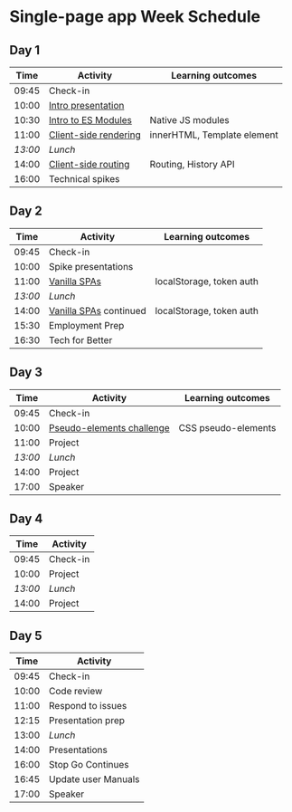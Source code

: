 # Single-page app Week Schedule

## Day 1

| Time    | Activity                                 | Learning outcomes           |
| ------- | ---------------------------------------- | --------------------------- |
| 09:45   | Check-in                                 |                             |
| 10:00   | [Intro presentation][intro-pres]         |                             |
| 10:30   | [Intro to ES Modules][learn-esm]         | Native JS modules           |
| 11:00   | [Client-side rendering][learn-rendering] | innerHTML, Template element |
| _13:00_ | _Lunch_                                  |                             |
| 14:00   | [Client-side routing][learn-routing]     | Routing, History API        |
| 16:00   | Technical spikes                         |                             |

[intro-pres]: https://hackmd.io/@fac/r1fH42HOU
[learn-esm]: https://github.com/oliverjam/learn-es-modules
[learn-rendering]: https://github.com/oliverjam/learn-dom-rendering
[learn-routing]: https://github.com/oliverjam/learn-client-side-routing

## Day 2

| Time    | Activity                             | Learning outcomes        |
| ------- | ------------------------------------ | ------------------------ |
| 09:45   | Check-in                             |                          |
| 10:00   | Spike presentations                  |                          |
| 11:00   | [Vanilla SPAs][learn-spas]           | localStorage, token auth |
| _13:00_ | _Lunch_                              |                          |
| 14:00   | [Vanilla SPAs][learn-spas] continued | localStorage, token auth |
| 15:30   | Employment Prep                      |                          |
| 16:30   | Tech for Better                      |                          |

[learn-spas]: https://github.com/oliverjam/learn-vanilla-spas

## Day 3

| Time    | Activity                               | Learning outcomes   |
| ------- | -------------------------------------- | ------------------- |
| 09:45   | Check-in                               |                     |
| 10:00   | [Pseudo-elements challenge][pseudo-mc] | CSS pseudo-elements |
| 11:00   | Project                                |                     |
| _13:00_ | _Lunch_                                |                     |
| 14:00   | Project                                |                     |
| 17:00   | Speaker                                |                     |

[pseudo-mc]: https://github.com/oliverjam/css-pseudo-element-challenge

## Day 4

| Time    | Activity |
| ------- | -------- |
| 09:45   | Check-in |
| 10:00   | Project  |
| _13:00_ | _Lunch_  |
| 14:00   | Project  |

## Day 5

| Time  | Activity            |
| ----- | ------------------- |
| 09:45 | Check-in            |
| 10:00 | Code review         |
| 11:00 | Respond to issues   |
| 12:15 | Presentation prep   |
| 13:00 | _Lunch_             |
| 14:00 | Presentations       |
| 16:00 | Stop Go Continues   |
| 16:45 | Update user Manuals |
| 17:00 | Speaker             |
